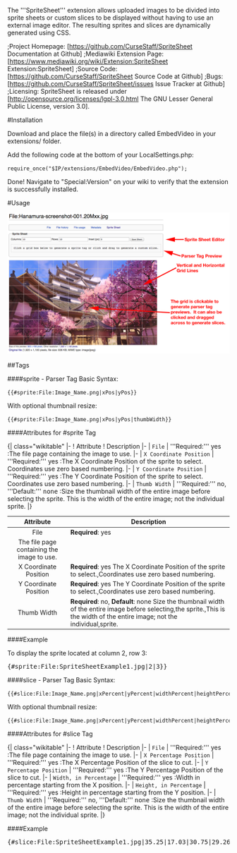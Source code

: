 The '''SpriteSheet''' extension allows uploaded images to be divided into sprite sheets or custom slices to be displayed without having to use an external image editor.  The resulting sprites and slices are dynamically generated using CSS.

;Project Homepage: [https://github.com/CurseStaff/SpriteSheet Documentation at Github]
;Mediawiki Extension Page: [https://www.mediawiki.org/wiki/Extension:SpriteSheet Extension:SpriteSheet]
;Source Code: [https://github.com/CurseStaff/SpriteSheet Source Code at Github]
;Bugs: [https://github.com/CurseStaff/SpriteSheet/issues Issue Tracker at Github]
;Licensing: SpriteSheet is released under [http://opensource.org/licenses/lgpl-3.0.html The GNU Lesser General Public License, version 3.0].


#Installation


Download and place the file(s) in a directory called EmbedVideo in your extensions/ folder.

Add the following code at the bottom of your LocalSettings.php:

	require_once("$IP/extensions/EmbedVideo/EmbedVideo.php");

Done! Navigate to "Special:Version" on your wiki to verify that the extension is successfully installed.

#Usage

![](documentation/BasicInterface.png)

##Tags

###\#sprite - Parser Tag
Basic Syntax:

	{{#sprite:File:Image_Name.png|xPos|yPos}}

With optional thumbnail resize:

	{{#sprite:File:Image_Name.png|xPos|yPos|thumbWidth}}

####Attributes for #sprite Tag

{| class="wikitable"
|-
! Attribute
! Description
|-
| <code>File</code>
| '''Required:''' yes
:The file page containing the image to use.
|-
| <code>X Coordinate Position</code>
| '''Required:''' yes
:The X Coordinate Position of the sprite to select.  Coordinates use zero based numbering.
|-
| <code>Y Coordinate Position</code>
| '''Required:''' yes
:The Y Coordinate Position of the sprite to select.  Coordinates use zero based numbering.
|-
| <code>Thumb Width</code>
| '''Required:''' no, '''Default:''' <tt>none</tt>
:Size the thumbnail width of the entire image before selecting the sprite.  This is the width of the entire image; not the individual sprite.
|}

|       Attribute       | Description                                                                                                                                                             |
|:---------------------:|-------------------------------------------------------------------------------------------------------------------------------------------------------------------------|
| File                  | **Required**: yes
	The file page containing the image to use.                                                                                                                |
| X Coordinate Position | **Required**: yes The X Coordinate Position of the sprite to select.,Coordinates use zero based numbering.                                                                  |
| Y Coordinate Position | **Required**: yes The Y Coordinate Position of the sprite to select.,Coordinates use zero based numbering.                                                                  |
| Thumb Width           | **Required**: no, **Default**: none Size the thumbnail width of the entire image before selecting,the sprite.,This is the width of the entire image; not the individual,sprite. |

####Example

To display the sprite located at column 2, row 3:
<pre>{#sprite:File:SpriteSheetExample1.jpg|2|3}}</pre>


###\#slice - Parser Tag
Basic Syntax:

	{{#slice:File:Image_Name.png|xPercent|yPercent|widthPercent|heightPercent}}

With optional thumbnail resize:

	{{#slice:File:Image_Name.png|xPercent|yPercent|widthPercent|heightPercent|thumbWidth}}

####Attributes for #slice Tag

{| class="wikitable"
|-
! Attribute
! Description
|-
| <code>File</code>
| '''Required:''' yes
:The file page containing the image to use.
|-
| <code>X Percentage Position</code>
| '''Required:''' yes
:The X Percentage Position of the slice to cut.
|-
| <code>Y Percentage Position</code>
| '''Required:''' yes
:The Y Percentage Position of the slice to cut.
|-
| <code>Width, in Percentage</code>
| '''Required:''' yes
:Width in percentage starting from the X position.
|-
| <code>Height, in Percentage</code>
| '''Required:''' yes
:Height in percentage starting from the Y position.
|-
| <code>Thumb Width</code>
| '''Required:''' no, '''Default:''' <tt>none</tt>
:Size the thumbnail width of the entire image before selecting the sprite.  This is the width of the entire image; not the individual sprite.
|}

####Example

<pre>{#slice:File:SpriteSheetExample1.jpg|35.25|17.03|30.75|29.26}}</pre>